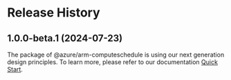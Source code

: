 # Release History
    
## 1.0.0-beta.1 (2024-07-23)

The package of @azure/arm-computeschedule is using our next generation design principles. To learn more, please refer to our documentation [Quick Start](https://aka.ms/azsdk/js/mgmt/quickstart).

